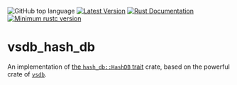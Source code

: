 ![GitHub top language](https://img.shields.io/github/languages/top/rust-util-collections/VSDB)
[![Latest Version](https://img.shields.io/crates/v/vsdb_hash_db.svg)](https://crates.io/crates/vsdb_hash_db)
[![Rust Documentation](https://img.shields.io/badge/api-rustdoc-blue.svg)](https://docs.rs/vsdb_hash_db)
[![Minimum rustc version](https://img.shields.io/badge/rustc-1.65+-lightgray.svg)](https://github.com/rust-random/rand#rust-version-requirements)

# vsdb_hash_db

An implementation of [the `hash_db::HashDB` trait](https://crates.io/crates/hash-db) crate, based on the powerful crate of [`vsdb`](https://crates.io/crates/vsdb).
